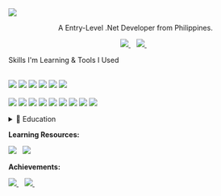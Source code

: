 <img src="https://github.com/ceddvy/ceddvy/assets/104047170/cfed48d5-8f83-48ac-b9de-8797fb45c0aa"/>


<p align='center'>
  A Entry-Level .Net Developer from Philippines.
</p>


<p align='center'>
  
  <a href="https://www.linkedin.com/in/john-cedric-bernardo/">
    <img src="https://img.shields.io/badge/linkedin-%230077B5.svg?&style=for-the-badge&logo=linkedin&logoColor=white" />
  </a>&nbsp;&nbsp;
  <a href="https://stackoverflow.com/users/15308835/ceddvy">
    <img src="https://img.shields.io/badge/Stack_Overflow-FE7A16?style=for-the-badge&logo=stack-overflow&logoColor=white" />
  </a>&nbsp;&nbsp;
<p>
  
<p align='start'>
  Skills I'm Learning & Tools I Used<br/><br/>
<p>

  <img src="https://img.shields.io/badge/C%2B%2B-00599C?style=for-the-badge&logo=c%2B%2B&logoColor=white" />
  <img src="https://img.shields.io/badge/C%23-239120?style=for-the-badge&logo=c-sharp&logoColor=white" />
  <img src="https://img.shields.io/badge/HTML5-E34F26?style=for-the-badge&logo=html5&logoColor=white" />
  <img src="https://img.shields.io/badge/CSS3-1572B6?style=for-the-badge&logo=css3&logoColor=white" />
  <img src="https://img.shields.io/badge/JavaScript-323330?style=for-the-badge&logo=javascript&logoColor=F7DF1E" /> 
  <img src="https://img.shields.io/badge/Xamarin-3498DB?style=for-the-badge&logo=xamarin&logoColor=white" /> <br/><br/>
  
  <img src="https://img.shields.io/badge/.NET-512BD4?style=for-the-badge&logo=dotnet&logoColor=white" />
  <img src="https://img.shields.io/badge/Bootstrap-563D7C?style=for-the-badge&logo=bootstrap&logoColor=white" /> 
  <img src="https://img.shields.io/badge/React-20232A?style=for-the-badge&logo=react&logoColor=61DAFB" />
  
  <img src="https://img.shields.io/badge/Eclipse-2C2255?style=for-the-badge&logo=eclipse&logoColor=white" /> 
  <img src="https://img.shields.io/badge/sublime_text-%23575757.svg?&style=for-the-badge&logo=sublime-text&logoColor=important" /> 
  <img src="https://img.shields.io/badge/VSCode-0078D4?style=for-the-badge&logo=visual%20studio%20code&logoColor=white" /> 
  <img src="https://img.shields.io/badge/Visual_Studio-5C2D91?style=for-the-badge&logo=visual%20studio&logoColor=white" />
  <img src="https://img.shields.io/badge/Arduino-00979D?style=for-the-badge&logo=Arduino&logoColor=white" />
  <img src="https://img.shields.io/badge/GIT-E44C30?style=for-the-badge&logo=git&logoColor=white" />
  
 <details>
   <summary>📃 Education</summary>
   
   - **BS Computer Engineering** (2019-2023)\
   📍 **Rizal Technological University** - Mandaluyong, Philippines<br/>
   - **Information Communication Technology** (2016-2019)\
   📍 **Arellano University** - Pasig, Philippines<br/>
</details>
   
   **Learning Resources:**
   
   <img src="https://img.shields.io/badge/Microsoft%20Academic-2D9FD9?style=for-the-badge&logo=Microsoft%20Academic&logoColor=white" />&nbsp;&nbsp;
   <img src="https://img.shields.io/badge/Udemy-EC5252?style=for-the-badge&logo=Udemy&logoColor=white" />
   
  **Achievements:**
   
   <a href="https://www.cloudskillsboost.google/public_profiles/7db256e7-8e62-497c-996f-31cbaecd2e1c">
      <img src="https://img.shields.io/badge/Google_Cloud-4285F4?style=for-the-badge&logo=google-cloud&logoColor=white" />
   </a>&nbsp;&nbsp;
   <a href="https://learn.microsoft.com/en-us/training/achievements/learn.wwl.build-web-pages-html-css-for-beginners.trophy?username=JohnCedricBernardo-1717&sharingId=60E4AD51F04675D0">
       <img src="https://img.shields.io/badge/Microsoft%20Academic-2D9FD9?style=for-the-badge&logo=Microsoft%20Academic&logoColor=white" />
   </a>&nbsp;&nbsp;
   
   
   
   
   
   

